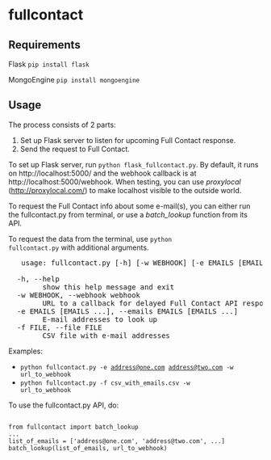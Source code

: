 fullcontact
===========

Requirements
------------

Flask
<code>pip install flask</code>

MongoEngine
<code>pip install mongoengine</code>

Usage
------------

The process consists of 2 parts:

1. Set up Flask server to listen for upcoming Full Contact response.
2. Send the request to Full Contact.


To set up Flask server, run <code>python flask_fullcontact.py</code>. By default,
it runs on http://localhost:5000/ and the webhook callback is at http://localhost:5000/webhook.
When testing, you can use <i>proxylocal</i> (http://proxylocal.com/) to make localhost visible
to the outside world.


To request the Full Contact info about some e-mail(s), you can either run the
fullcontact.py from terminal, or use a <i>batch_lookup</i> function from its API.

To request the data from the terminal, use <code>python fullcontact.py</code> 
with additional arguments.

<pre>
   usage: fullcontact.py [-h] [-w WEBHOOK] [-e EMAILS [EMAILS ...]] [-f FILE]

  -h, --help            
        show this help message and exit
  -w WEBHOOK, --webhook webhook
        URL to a callback for delayed Full Contact API response
  -e EMAILS [EMAILS ...], --emails EMAILS [EMAILS ...]
        E-mail addresses to look up
  -f FILE, --file FILE
        CSV file with e-mail addresses
</pre>

Examples:
* <code>python fullcontact.py -e address@one.com address@two.com -w url_to_webhook</code>
* <code>python fullcontact.py -f csv_with_emails.csv -w url_to_webhook</code>

To use the fullcontact.py API, do:

<pre>
<code>
from fullcontact import batch_lookup
...
list_of_emails = ['address@one.com', 'address@two.com', ...]
batch_lookup(list_of_emails, url_to_webhook)
</code>
</pre>

